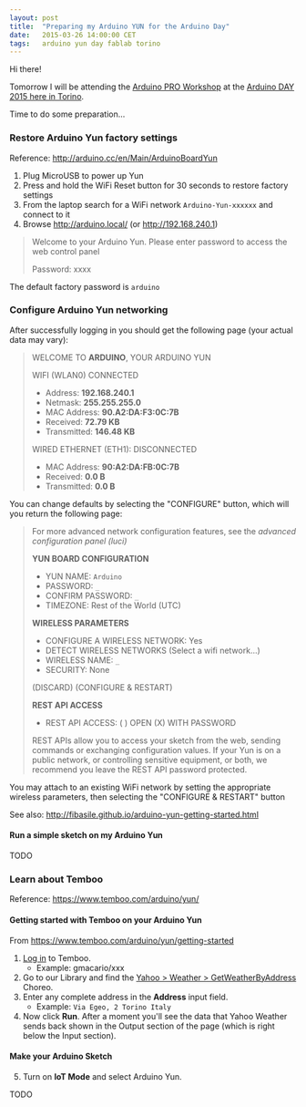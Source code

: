 ```yaml
---
layout: post
title:  "Preparing my Arduino YUN for the Arduino Day"
date:   2015-03-26 14:00:00 CET
tags:   arduino yun day fablab torino
---
```

<!-- markdown-link-check-disable -->

Hi there!

Tomorrow I will be attending the [Arduino PRO Workshop](http://www.eventbrite.it/e/biglietti-workshop-pro-arduino-day-2015-torino-16276959825) at the [Arduino DAY 2015 here in Torino](http://local.arduino.cc/torino/2015/02/04/arduino-day-2015/).

Time to do some preparation...

### Restore Arduino Yun factory settings

Reference: <http://arduino.cc/en/Main/ArduinoBoardYun>

1. Plug MicroUSB to power up Yun
2. Press and hold the WiFi Reset button for 30 seconds to restore factory settings
3. From the laptop search for a WiFi network `Arduino-Yun-xxxxxx` and connect to it
4. Browse <http://arduino.local/> (or <http://192.168.240.1>)

> Welcome to your Arduino Yun. Please enter password to access the web control panel
>
> Password: xxxx

The default factory password is `arduino`

### Configure Arduino Yun networking

After successfully logging in you should get the following page (your actual data may vary):

> WELCOME TO **ARDUINO**, YOUR ARDUINO YUN
>
> WIFI (WLAN0) CONNECTED
> * Address: **192.168.240.1**
> * Netmask: **255.255.255.0**
> * MAC Address: **90.A2:DA:F3:0C:7B**
> * Received: **72.79 KB**
> * Transmitted: **146.48 KB**
>
> WIRED ETHERNET (ETH1): DISCONNECTED
> * MAC Address: **90:A2:DA:FB:0C:7B**
> * Received: **0.0 B**
> * Transmitted: **0.0 B**

You can change defaults by selecting the "CONFIGURE" button, which will you return the following page:

> For more advanced network configuration features, see the _advanced configuration panel (luci)_
>
> **YUN BOARD CONFIGURATION**
> * YUN NAME: `Arduino`
> * PASSWORD: `_`
> * CONFIRM PASSWORD: `_`
> * TIMEZONE: Rest of the World (UTC)
>
> **WIRELESS PARAMETERS**
> * CONFIGURE A WIRELESS NETWORK: Yes
> * DETECT WIRELESS NETWORKS (Select a wifi network...)
> * WIRELESS NAME: `_`
> * SECURITY: None
>
> (DISCARD) (CONFIGURE & RESTART)
>
> **REST API ACCESS**
>
> * REST API ACCESS: ( ) OPEN (X) WITH PASSWORD
>
> REST APIs allow you to access your sketch from the web, sending commands or exchanging configuration values.
> If your Yun is on a public network, or controlling sensitive equipment, or both, we recommend you leave the REST API password protected.

You may attach to an existing WiFi network by setting the appropriate wireless parameters, then selecting the "CONFIGURE & RESTART" button

See also: <http://fibasile.github.io/arduino-yun-getting-started.html>

#### Run a simple sketch on my Arduino Yun

TODO

### Learn about Temboo

Reference: <https://www.temboo.com/arduino/yun/>

#### Getting started with Temboo on your Arduino Yun

From <https://www.temboo.com/arduino/yun/getting-started>

1. [Log in](https://www.temboo.com/login) to Temboo.
   * Example: gmacario/xxx
2.  Go to our Library and find the [Yahoo > Weather > GetWeatherByAddress](https://www.temboo.com/library/Library/Yahoo/Weather/GetWeatherByAddress/) Choreo.
3. Enter any complete address in the **Address** input field.
   * Example: `Via Egeo, 2 Torino Italy`
4. Now click **Run**. After a moment you'll see the data that Yahoo Weather sends back shown in the Output section of the page (which is right below the Input section).

#### Make your Arduino Sketch

5. Turn on **IoT Mode** and select Arduino Yun.

TODO

<!-- markdown-link-check-enable -->
<!-- EOF -->
